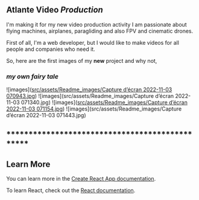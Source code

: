 ## **Atlante Video** _Production_

I'm making it for my new video production activity
I am passionate about flying machines, airplanes, 
paragliding and also FPV and cinematic drones.

First of all, I'm a web developer, but I would like to make videos 
for all people and companies who need it.

So, here are the first images of my **new** project and why not, 

### **_my own fairy tale_**
![images]([src/assets/Readme_images/Capture d’écran 2022-11-03 070943.jpg](https://github.com/bsao17/AtlanteVideo_Client_ReactTS/blob/40a2d3b481249edad6d417e9bc4b3dc9f520f669/src/assets/Readme_images/Capture%20d%E2%80%99%C3%A9cran%202022-11-03%20070943.jpg))
![images](src/assets/Readme_images/Capture d’écran 2022-11-03 071340.jpg)
![images]([src/assets/Readme_images/Capture d’écran 2022-11-03 071154.jpg](https://github.com/bsao17/AtlanteVideo_Client_ReactTS/blob/203805c324b01ecaf5b6ecaa32daf6116e12f314/src/assets/Readme_images/Capture%20d%E2%80%99%C3%A9cran%202022-11-03%20071154.jpg))
![images](src/assets/Readme_images/Capture d’écran 2022-11-03 071443.jpg)
## ***********************************************

## Learn More

You can learn more in the [Create React App documentation](https://facebook.github.io/create-react-app/docs/getting-started).

To learn React, check out the [React documentation](https://reactjs.org/).
